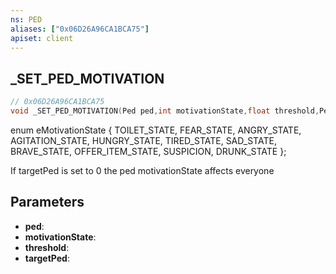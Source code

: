 ```yaml
---
ns: PED
aliases: ["0x06D26A96CA1BCA75"]
apiset: client
---
```

## _SET_PED_MOTIVATION

```c
// 0x06D26A96CA1BCA75
void _SET_PED_MOTIVATION(Ped ped,int motivationState,float threshold,Ped targetPed);
```

enum eMotivationState
{
	TOILET_STATE,
	FEAR_STATE,
	ANGRY_STATE,
	AGITATION_STATE,
	HUNGRY_STATE,
	TIRED_STATE,
	SAD_STATE,
	BRAVE_STATE,
	OFFER_ITEM_STATE,
	SUSPICION,
	DRUNK_STATE
};

If targetPed is set to 0 the ped motivationState affects everyone

## Parameters
* **ped**:
* **motivationState**:
* **threshold**:
* **targetPed**:



